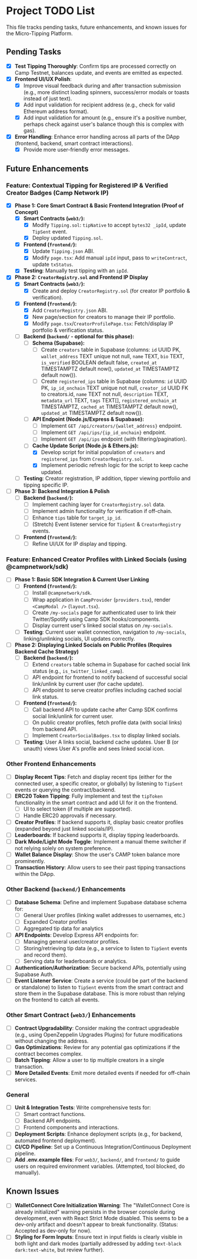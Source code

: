 # Project TODO List

This file tracks pending tasks, future enhancements, and known issues for the Micro-Tipping Platform.

## Pending Tasks

- [x] **Test Tipping Thoroughly**: Confirm tips are processed correctly on Camp Testnet, balances update, and events are emitted as expected.
- [x] **Frontend UI/UX Polish**: 
    - [x] Improve visual feedback during and after transaction submission (e.g., more distinct loading spinners, success/error modals or toasts instead of just text).
    - [x] Add input validation for recipient address (e.g., check for valid Ethereum address format).
    - [x] Add input validation for amount (e.g., ensure it's a positive number, perhaps check against user's balance though this is complex with gas).
- [x] **Error Handling**: Enhance error handling across all parts of the DApp (frontend, backend, smart contract interactions).
    - [x] Provide more user-friendly error messages.

## Future Enhancements

### Feature: Contextual Tipping for Registered IP & Verified Creator Badges (Camp Network IP)
- [x] **Phase 1: Core Smart Contract & Basic Frontend Integration (Proof of Concept)**
    - [x] **Smart Contracts (`web3/`):**
        - [x] Modify `Tipping.sol`: `tipNative` to accept `bytes32 _ipId`, update `TipSent` event.
        - [x] Deploy updated `Tipping.sol`.
    - [x] **Frontend (`frontend/`):**
        - [x] Update `Tipping.json` ABI.
        - [x] Modify `page.tsx`: Add manual `ipId` input, pass to `writeContract`, update `txStatus`.
    - [x] **Testing**: Manually test tipping with an `ipId`.
- [x] **Phase 2: `CreatorRegistry.sol` and Frontend IP Display**
    - [x] **Smart Contracts (`web3/`):**
        - [x] Create and deploy `CreatorRegistry.sol` (for creator IP portfolio & verification).
    - [x] **Frontend (`frontend/`):**
        - [x] Add `CreatorRegistry.json` ABI.
        - [x] New page/section for creators to manage their IP portfolio.
        - [x] Modify `page.tsx`/`CreatorProfilePage.tsx`: Fetch/display IP portfolio & verification status.
    - [ ] **Backend (`backend/` - optional for this phase):**
        - [ ] **Schema (Supabase):**
            - [ ] Create `creators` table in Supabase (columns: `id` UUID PK, `wallet_address` TEXT unique not null, `name` TEXT, `bio` TEXT, `is_verified` BOOLEAN default false, `created_at` TIMESTAMPTZ default now(), `updated_at` TIMESTAMPTZ default now()).
            - [ ] Create `registered_ips` table in Supabase (columns: `id` UUID PK, `ip_id_onchain` TEXT unique not null, `creator_id` UUID FK to creators.id, `name` TEXT not null, `description` TEXT, `metadata_url` TEXT, `tags` TEXT[], `registered_onchain_at` TIMESTAMPTZ, `cached_at` TIMESTAMPTZ default now(), `updated_at` TIMESTAMPTZ default now()).
        - [ ] **API Endpoint (Node.js/Express & Supabase):**
            - [ ] Implement `GET /api/creators/{wallet_address}` endpoint.
            - [ ] Implement `GET /api/ips/{ip_id_onchain}` endpoint.
            - [ ] Implement `GET /api/ips` endpoint (with filtering/pagination).
        - [ ] **Cache Update Script (Node.js & Ethers.js):**
            - [x] Develop script for initial population of `creators` and `registered_ips` from `CreatorRegistry.sol`.
            - [x] Implement periodic refresh logic for the script to keep cache updated.
    - [ ] **Testing**: Creator registration, IP addition, tipper viewing portfolio and tipping specific IP.
- [ ] **Phase 3: Backend Integration & Polish**
    - [ ] **Backend (`backend/`):**
        - [ ] Implement caching layer for `CreatorRegistry.sol` data.
        - [ ] Implement admin functionality for verification if off-chain.
        - [ ] Enhance `tips` table for `target_ip_id`.
        - [ ] (Stretch) Event listener service for `TipSent` & `CreatorRegistry` events.
    - [ ] **Frontend (`frontend/`):**
        - [ ] Refine UI/UX for IP display and tipping.

### Feature: Enhanced Creator Profiles with Linked Socials (using @campnetwork/sdk)
- [ ] **Phase 1: Basic SDK Integration & Current User Linking**
    - [ ] **Frontend (`frontend/`):**
        - [ ] Install `@campnetwork/sdk`.
        - [ ] Wrap application in `CampProvider` (`providers.tsx`), render `<CampModal />` (`layout.tsx`).
        - [ ] Create `/my-socials` page for authenticated user to link their Twitter/Spotify using Camp SDK hooks/components.
        - [ ] Display current user's linked social status on `/my-socials`.
    - [ ] **Testing**: Current user wallet connection, navigation to `/my-socials`, linking/unlinking socials, UI updates correctly.
- [ ] **Phase 2: Displaying Linked Socials on Public Profiles (Requires Backend Cache Strategy)**
    - [ ] **Backend (`backend/`):**
        - [ ] Extend `creators` table schema in Supabase for cached social link status (e.g., `is_twitter_linked_camp`).
        - [ ] API endpoint for frontend to notify backend of successful social link/unlink by current user (for cache update).
        - [ ] API endpoint to serve creator profiles including cached social link status.
    - [ ] **Frontend (`frontend/`):**
        - [ ] Call backend API to update cache after Camp SDK confirms social link/unlink for current user.
        - [ ] On public creator profiles, fetch profile data (with social links) from backend API.
        - [ ] Implement `CreatorSocialBadges.tsx` to display linked socials.
    - [ ] **Testing**: User A links social, backend cache updates. User B (or unauth) views User A's profile and sees linked social icon.

### Other Frontend Enhancements
- [ ] **Display Recent Tips**: Fetch and display recent tips (either for the connected user, a specific creator, or globally) by listening to `TipSent` events or querying the contract/backend.
- [ ] **ERC20 Token Tipping**: Fully implement and test the `tipToken` functionality in the smart contract and add UI for it on the frontend.
    - [ ] UI to select token (if multiple are supported).
    - [ ] Handle ERC20 approvals if necessary.
- [ ] **Creator Profiles**: If backend supports it, display basic creator profiles (expanded beyond just linked socials/IP).
- [ ] **Leaderboards**: If backend supports it, display tipping leaderboards.
- [ ] **Dark Mode/Light Mode Toggle**: Implement a manual theme switcher if not relying solely on system preference.
- [ ] **Wallet Balance Display**: Show the user's CAMP token balance more prominently.
- [ ] **Transaction History**: Allow users to see their past tipping transactions within the DApp.

### Other Backend (`backend/`) Enhancements
- [ ] **Database Schema**: Define and implement Supabase database schema for:
    - [ ] General User profiles (linking wallet addresses to usernames, etc.)
    - [ ] Expanded Creator profiles
    - [ ] Aggregated tip data for analytics
- [ ] **API Endpoints**: Develop Express API endpoints for:
    - [ ] Managing general user/creator profiles.
    - [ ] Storing/retrieving tip data (e.g., a service to listen to `TipSent` events and record them).
    - [ ] Serving data for leaderboards or analytics.
- [ ] **Authentication/Authorization**: Secure backend APIs, potentially using Supabase Auth.
- [ ] **Event Listener Service**: Create a service (could be part of the backend or standalone) to listen to `TipSent` events from the smart contract and store them in the Supabase database. This is more robust than relying on the frontend to catch all events.

### Other Smart Contract (`web3/`) Enhancements
- [ ] **Contract Upgradability**: Consider making the contract upgradeable (e.g., using OpenZeppelin Upgrades Plugins) for future modifications without changing the address.
- [ ] **Gas Optimizations**: Review for any potential gas optimizations if the contract becomes complex.
- [ ] **Batch Tipping**: Allow a user to tip multiple creators in a single transaction.
- [ ] **More Detailed Events**: Emit more detailed events if needed for off-chain services.

### General
- [ ] **Unit & Integration Tests**: Write comprehensive tests for:
    - [ ] Smart contract functions.
    - [ ] Backend API endpoints.
    - [ ] Frontend components and interactions.
- [ ] **Deployment Scripts**: Enhance deployment scripts (e.g., for backend, automated frontend deployment).
- [ ] **CI/CD Pipeline**: Set up a Continuous Integration/Continuous Deployment pipeline.
- [ ] **Add .env.example files**: For `web3/`, `backend/`, and `frontend/` to guide users on required environment variables. (Attempted, tool blocked, do manually).

## Known Issues

- [ ] **WalletConnect Core Initialization Warning**: The "WalletConnect Core is already initialized" warning persists in the browser console during development, even with React Strict Mode disabled. This seems to be a dev-only artifact and doesn't appear to break functionality. (Status: Accepted as dev-only for now).
- [ ] **Styling for Form Inputs**: Ensure text in input fields is clearly visible in both light and dark modes (partially addressed by adding `text-black dark:text-white`, but review further). 